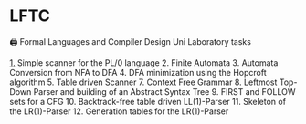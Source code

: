 # LFTC

🖨️ Formal Languages and Compiler Design Uni Laboratory tasks

[1.](Lab1/) Simple scanner for the PL/0 language
2. Finite Automata
3. Automata Conversion from NFA to DFA
4. DFA minimization using the Hopcroft algorithm
5. Table driven Scanner
7. Context Free Grammar
8. Leftmost Top-Down Parser and building of an Abstract Syntax Tree
9. FIRST and FOLLOW sets for a CFG
10. Backtrack-free table driven LL(1)-Parser
11. Skeleton of the LR(1)-Parser
12. Generation tables for the LR(1)-Parser
